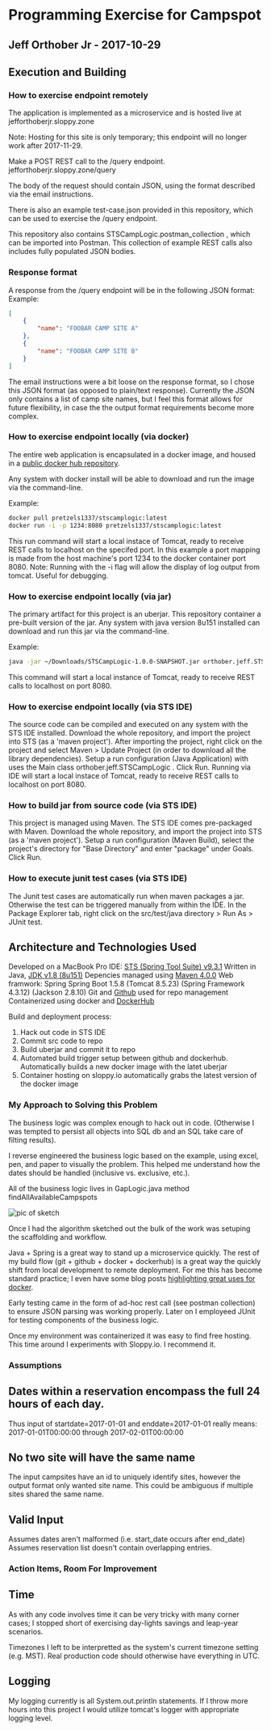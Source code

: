 # Programming Exercise for Campspot
## Jeff Orthober Jr - 2017-10-29

## Execution and Building

### How to exercise endpoint remotely
The application is implemented as a microservice and is hosted live at
jefforthoberjr.sloppy.zone

Note: Hosting for this site is only temporary; this endpoint will no longer work after 2017-11-29.

Make a POST REST call to the /query endpoint.
jefforthoberjr.sloppy.zone/query

The body of the request should contain JSON, using the format described via the email instructions.

There is also an example test-case.json provided in this repository, which can be used to exercise the /query endpoint.

This repository also contains STSCampLogic.postman_collection , which can be imported into Postman. This collection of example REST calls also includes fully populated JSON bodies.


### Response format

A response from the /query endpoint will be in the following JSON format:
Example:

```json
[
    {
        "name": "FOOBAR CAMP SITE A"
    },
    {
        "name": "FOOBAR CAMP SITE B"
    }
]
```

The email instructions were a bit loose on the response format, so I chose this JSON format (as opposed to plain/text response). Currently the JSON only contains a list of camp site names, but I feel this format allows for future flexibility, in case the the output format requirements become more complex.


### How to exercise endpoint locally (via docker)
The entire web application is encapsulated in a docker image, and housed in a [public docker hub repository](https://hub.docker.com/r/pretzels1337/stscamplogic/builds/). 

Any system with docker install will be able to download and run the image via the command-line.

Example:
```bash
docker pull pretzels1337/stscamplogic:latest
docker run -i -p 1234:8080 pretzels1337/stscamplogic:latest
```
This run command will start a local instace of Tomcat, ready to receive REST calls to localhost on the specifed port. In this example a port mapping is made from the host machine's port 1234 to the docker container port 8080. Note: Running with the -i flag will allow the display of log output from tomcat. Useful for debugging.


### How to exercise endpoint locally (via jar)
The primary artifact for this project is an uberjar. This repository container a pre-built version of the jar. Any system with java version 8u151 installed can download and run this jar via the command-line.

Example:
```bash
java -jar ~/Downloads/STSCampLogic-1.0.0-SNAPSHOT.jar orthober.jeff.STSCampLogic.App
```
This command will start a local instance of Tomcat, ready to receive REST calls to localhost on port 8080.


### How to exercise endpoint locally (via STS IDE)
The source code can be compiled and executed on any system with the STS IDE installed. Download the whole repository, and import the project into STS (as a 'maven project'). After importing the project, right click on the project and select Maven > Update Project (in order to download all the library dependencies). Setup a run configuration (Java Application) with uses the Main class orthober.jeff.STSCampLogic . Click Run.
Running via IDE will start a local instace of Tomcat, ready to receive REST calls to localhost on port 8080.


### How to build jar from source code (via STS IDE)
This project is managed using Maven. The STS IDE comes pre-packaged with Maven. Download the whole repository, and import the project into STS (as a 'maven project'). Setup a run configuration (Maven Build), select the project's directory for "Base Directory" and enter "package" under Goals. Click Run.


### How to execute junit test cases (via STS IDE)
The Junit test cases are automatically run when maven packages a jar. Otherwise the test can be triggered manually from within the IDE. In the Package Explorer tab, right click on the src/test/java directory > Run As > JUnit test.


## Architecture and Technologies Used

Developed on a MacBook Pro
IDE: [STS (Spring Tool Suite) v9.3.1](https://spring.io/tools)
Written in Java, [JDK v1.8 (8u151)](http://www.oracle.com/technetwork/java/javase/downloads/jdk8-downloads-2133151.html)
Depencies managed using [Maven 4.0.0](https://maven.apache.org/pom.html)
Web framwork: Spring
Spring Boot 1.5.8
(Tomcat 8.5.23)
(Spring Framework 4.3.12)
(Jackson 2.8.10)
Git and [Github](https://github.com/jefforthoberjr/STSCampLogic) used for repo management
Containerized using docker and [DockerHub](https://hub.docker.com/r/pretzels1337/stscamplogic/builds/)

Build and deployment process:
1) Hack out code in STS IDE
2) Commit src code to repo
3) Build uberjar and commit it to repo
4) Automated build trigger setup between github and dockerhub. Automatically builds a new docker image with the latet uberjar
5) Container hosting on sloppy.io automatically grabs the latest version of the docker image


### My Approach to Solving this Problem
The business logic was complex enough to hack out in code. (Otherwise I was tempted to persist all objects into SQL db and an SQL take care of filting results).

I reverse engineered the business logic based on the example, using excel, pen, and paper to visually the problem. This helped me understand how the dates should be handled (inclusive vs. exclusive, etc.). 

All of the business logic lives in GapLogic.java method findAllAvailableCampspots

![pic of sketch](https://github.com/jefforthoberjr/STSCampLogic/pic.jpg)

Once I had the algorithm sketched out the bulk of the work was setuping the scaffolding and workflow.

Java + Spring is a great way to stand up a microservice quickly. The rest of my build flow (git + github + docker + dockerhub) is a great way the quickly shift from local development to remote deployment. For me this has become standard practice; I even have some blog posts [highlighting great uses for docker](http://intellectualgambols.blogspot.com/2017/09/how-to-run-airflow-in-windows-with.html). 

Early testing came in the form of ad-hoc rest call (see postman collection) to ensure JSON parsing was working properly. Later on I employeed JUnit for testing components of the business logic.

Once my environment was containerized it was easy to find free hosting. This time around I experiments with Sloppy.io. I recommend it.


### Assumptions
## Dates within a reservation encompass the full 24 hours of each day.
Thus input of startdate=2017-01-01 and enddate=2017-01-01 really means:
2017-01-01T00:00:00 through 2017-02-01T00:00:00

## No two site will have the same name
The input campsites have an id to uniquely identify sites, however the output format only wanted site name. This could be ambiguous if multiple sites shared the same name.

## Valid Input
Assumes dates aren't malformed (i.e. start_date occurs after end_date)
Assumes reservation list doesn't contain overlapping entries.


### Action Items, Room For Improvement
## Time
As with any code involves time it can be very tricky with many corner cases; I stopped short of exercising day-lights savings and leap-year scenarios.

Timezones I left to be interpretted as the system's current timezone setting (e.g. MST). Real production code should otherwise have everything in UTC.

## Logging
My logging currently is all System.out.println statements. If I throw more hours into this project I would utilize tomcat's logger with appropriate logging level.


